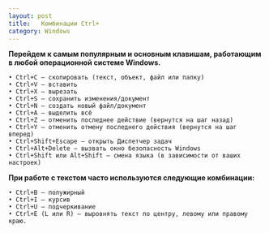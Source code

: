```yaml
---
layout: post
title:   Комбинации Ctrl+
category: Windows
---
```


**Перейдем к самым популярным и основным клавишам, работающим в любой операционной системе Windows.** 

	• Ctrl+C – скопировать (текст, объект, файл или папку)
	• Ctrl+V – вставить
	• Ctrl+X – вырезать
	• Ctrl+S – сохранить изменения/документ
	• Ctrl+N – создать новый файл/документ
	• Ctrl+A – выделить всё
	• Ctrl+Z – отменить последнее действие (вернутся на шаг назад)
	• Ctrl+Y – отменить отмену последнего действия (вернутся на шаг вперед)
	• Ctrl+Shift+Escape – открыть Диспетчер задач
	• Ctrl+Alt+Delete – вызвать окно безопасность Windows
	• Ctrl+Shift или Alt+Shift – смена языка (в зависимости от ваших настроек)
	
**При работе с текстом часто используются следующие комбинации:**

	• Ctrl+B – полужирный
	• Ctrl+I – курсив
	• Ctrl+U – подчеркивание
	• Ctrl+E (L или R) – выровнять текст по центру, левому или правому краю.